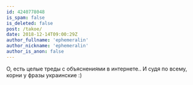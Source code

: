 ```yaml
---
id: 4240778048
is_spam: false
is_deleted: false
post: /takoe/
date: 2018-12-14T09:00:29Z
author_fullname: 'ephemeralin'
author_nickname: 'ephemeralin'
author_is_anon: false
---
```


<p>О, есть целые треды с объяснениями в интернете.. И судя по всему, корни у фразы украинские :)</p>
